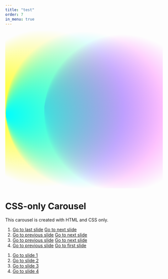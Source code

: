 ```yaml
---
title: "test"
order: 7
in_menu: true
---
```

<div id="bg-wrap">
  <svg viewBox="0 0 100 100" preserveAspectRatio="xMidYMid slice">
  <defs>
  <radialGradient id="Gradient1" cx="50%" cy="50%" fx="0.441602%" fy="50%" r=".5"><animate attributeName="fx" dur="34s" values="0%;3%;0%" repeatCount="indefinite"></animate><stop offset="0%" stop-color="rgba(255, 0, 255, 1)"></stop><stop offset="100%" stop-color="rgba(255, 0, 255, 0)"></stop></radialGradient>
  <radialGradient id="Gradient2" cx="50%" cy="50%" fx="2.68147%" fy="50%" r=".5"><animate attributeName="fx" dur="23.5s" values="0%;3%;0%" repeatCount="indefinite"></animate><stop offset="0%" stop-color="rgba(255, 255, 0, 1)"></stop><stop offset="100%" stop-color="rgba(255, 255, 0, 0)"></stop></radialGradient>
  <radialGradient id="Gradient3" cx="50%" cy="50%" fx="0.836536%" fy="50%" r=".5"><animate attributeName="fx" dur="21.5s" values="0%;3%;0%" repeatCount="indefinite"></animate><stop offset="0%" stop-color="rgba(0, 255, 255, 1)"></stop><stop offset="100%" stop-color="rgba(0, 255, 255, 0)"></stop></radialGradient>
  <radialGradient id="Gradient4" cx="50%" cy="50%" fx="4.56417%" fy="50%" r=".5"><animate attributeName="fx" dur="23s" values="0%;5%;0%" repeatCount="indefinite"></animate><stop offset="0%" stop-color="rgba(0, 255, 0, 1)"></stop><stop offset="100%" stop-color="rgba(0, 255, 0, 0)"></stop></radialGradient>
  <radialGradient id="Gradient5" cx="50%" cy="50%" fx="2.65405%" fy="50%" r=".5"><animate attributeName="fx" dur="24.5s" values="0%;5%;0%" repeatCount="indefinite"></animate><stop offset="0%" stop-color="rgba(0,0,255, 1)"></stop><stop offset="100%" stop-color="rgba(0,0,255, 0)"></stop></radialGradient>
  <radialGradient id="Gradient6" cx="50%" cy="50%" fx="0.981338%" fy="50%" r=".5"><animate attributeName="fx" dur="25.5s" values="0%;5%;0%" repeatCount="indefinite"></animate><stop offset="0%" stop-color="rgba(255,0,0, 1)"></stop><stop offset="100%" stop-color="rgba(255,0,0, 0)"></stop></radialGradient>
  </defs>
  <!--<rect x="0" y="0" width="100%" height="100%" fill="url(#Gradient4)">
  <animate attributeName="x" dur="20s" values="25%;0%;25%" repeatCount="indefinite" />
  <animate attributeName="y" dur="21s" values="0%;25%;0%" repeatCount="indefinite" />
  <animateTransform attributeName="transform" type="rotate" from="0 50 50" to="360 50 50" dur="17s" repeatCount="indefinite"/>
  </rect>
  <rect x="0" y="0" width="100%" height="100%" fill="url(#Gradient5)">
  <animate attributeName="x" dur="23s" values="0%;-25%;0%" repeatCount="indefinite" />
  <animate attributeName="y" dur="24s" values="25%;-25%;25%" repeatCount="indefinite" />
  <animateTransform attributeName="transform" type="rotate" from="0 50 50" to="360 50 50" dur="18s" repeatCount="indefinite"/>
  </rect>
  <rect x="0" y="0" width="100%" height="100%" fill="url(#Gradient6)">
  <animate attributeName="x" dur="25s" values="-25%;0%;-25%" repeatCount="indefinite" />
  <animate attributeName="y" dur="26s" values="0%;-25%;0%" repeatCount="indefinite" />
  <animateTransform attributeName="transform" type="rotate" from="360 50 50" to="0 50 50" dur="19s" repeatCount="indefinite"/>
  </rect>-->
  <rect x="13.744%" y="1.18473%" width="100%" height="100%" fill="url(#Gradient1)" transform="rotate(334.41 50 50)"><animate attributeName="x" dur="20s" values="25%;0%;25%" repeatCount="indefinite"></animate><animate attributeName="y" dur="21s" values="0%;25%;0%" repeatCount="indefinite"></animate><animateTransform attributeName="transform" type="rotate" from="0 50 50" to="360 50 50" dur="7s" repeatCount="indefinite"></animateTransform></rect>
  <rect x="-2.17916%" y="35.4267%" width="100%" height="100%" fill="url(#Gradient2)" transform="rotate(255.072 50 50)"><animate attributeName="x" dur="23s" values="-25%;0%;-25%" repeatCount="indefinite"></animate><animate attributeName="y" dur="24s" values="0%;50%;0%" repeatCount="indefinite"></animate><animateTransform attributeName="transform" type="rotate" from="0 50 50" to="360 50 50" dur="12s" repeatCount="indefinite"></animateTransform>
  </rect>
  <rect x="9.00483%" y="14.5733%" width="100%" height="100%" fill="url(#Gradient3)" transform="rotate(139.903 50 50)"><animate attributeName="x" dur="25s" values="0%;25%;0%" repeatCount="indefinite"></animate><animate attributeName="y" dur="12s" values="0%;25%;0%" repeatCount="indefinite"></animate><animateTransform attributeName="transform" type="rotate" from="360 50 50" to="0 50 50" dur="9s" repeatCount="indefinite"></animateTransform>
  </rect>
  </svg>
</div>



<h1>CSS-only Carousel</h1>

<p>This carousel is created with HTML and CSS only.</p>

<section class="carousel" aria-label="Gallery">
  <ol class="carousel__viewport">
    <li id="carousel__slide1"
        tabindex="0"
        class="carousel__slide">
      <div class="carousel__snapper">
        <a href="#carousel__slide4"
           class="carousel__prev">Go to last slide</a>
        <a href="#carousel__slide2"
           class="carousel__next">Go to next slide</a>
      </div>
    </li>
    <li id="carousel__slide2"
        tabindex="0"
        class="carousel__slide">
      <div class="carousel__snapper"></div>
      <a href="#carousel__slide1"
         class="carousel__prev">Go to previous slide</a>
      <a href="#carousel__slide3"
         class="carousel__next">Go to next slide</a>
    </li>
    <li id="carousel__slide3"
        tabindex="0"
        class="carousel__slide">
      <div class="carousel__snapper"></div>
      <a href="#carousel__slide2"
         class="carousel__prev">Go to previous slide</a>
      <a href="#carousel__slide4"
         class="carousel__next">Go to next slide</a>
    </li>
    <li id="carousel__slide4"
        tabindex="0"
        class="carousel__slide">
      <div class="carousel__snapper"></div>
      <a href="#carousel__slide3"
         class="carousel__prev">Go to previous slide</a>
      <a href="#carousel__slide1"
         class="carousel__next">Go to first slide</a>
    </li>
  </ol>
  <aside class="carousel__navigation">
    <ol class="carousel__navigation-list">
      <li class="carousel__navigation-item">
        <a href="#carousel__slide1"
           class="carousel__navigation-button">Go to slide 1</a>
      </li>
      <li class="carousel__navigation-item">
        <a href="#carousel__slide2"
           class="carousel__navigation-button">Go to slide 2</a>
      </li>
      <li class="carousel__navigation-item">
        <a href="#carousel__slide3"
           class="carousel__navigation-button">Go to slide 3</a>
      </li>
      <li class="carousel__navigation-item">
        <a href="#carousel__slide4"
           class="carousel__navigation-button">Go to slide 4</a>
      </li>
    </ol>
  </aside>
</section> 